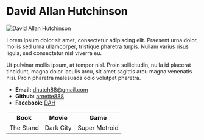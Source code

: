 <html lang="en-us">
<head>
  <meta charset="UTF-8">
  <title>Activity 1: Basic HTML Bio</title>
</head>

<body>

  <h1>David Allan Hutchinson</h1>

  <img class="image" src="https://scontent.fmia1-2.fna.fbcdn.net/v/t1.0-9/16681772_10154802603396049_5955249504138572190_n.jpg?_nc_cat=100&_nc_sid=09cbfe&_nc_ohc=fW26wsbGL00AX_hq0V5&_nc_ht=scontent.fmia1-2.fna&oh=5d3f9d8e9e84a78e026e4c934159b1ae&oe=5F59D093" alt="David Allan Hutchinson">

  <p>Lorem ipsum dolor sit amet, consectetur adipiscing elit. Praesent urna dolor, mollis sed urna ullamcorper, tristique pharetra turpis. Nullam varius risus ligula, sed consectetur nisl viverra eu.</p>
  <p>Ut pulvinar mollis ipsum, at tempor nisl. Proin sollicitudin, nulla id placerat tincidunt, magna dolor iaculis arcu, sit amet sagittis arcu magna venenatis nisi. Proin pharetra malesuada odio volutpat pharetra.</p>

  <ul>
    <li><strong>Email:</strong> <a href="mailto:dhutch88@gmail.com">dhutch88@gmail.com</a></li>
    <li><strong>Github:</strong> <a href="https://github.com/arnette888">arnette888</a></li>
    <li><strong>Facebook:</strong> <a href="https://www.facebook.com/david.hutchinson.888">DAH</a></li>
  </ul>

  <table>
    <tr>
      <th>Book</th>
      <th>Movie</th>
      <th>Game</th>
    </tr>
    <tr>
      <td>The Stand</td>
      <td>Dark City</td>
      <td>Super Metroid</td>
    </tr>
  </table>

  <!-- Bonus link to last class page -->
  <!--<a href="../../../../1/Activities/04-Stu_MyFirst_HTML/Solved/my-first-bonus.html">My First HTML Bonus</a>
  -->
</body>

</html>
